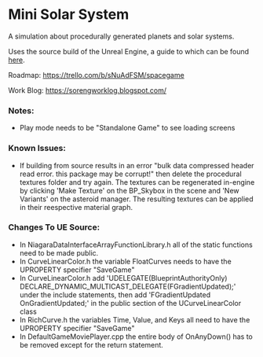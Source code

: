 # Mini Solar System
A simulation about procedurally generated planets and solar systems.

Uses the source build of the Unreal Engine, a guide to which can be found [here](https://docs.unrealengine.com/en-US/ProductionPipelines/DevelopmentSetup/BuildingUnrealEngine/index.html).

Roadmap: https://trello.com/b/sNuAdFSM/spacegame

Work Blog: https://sorengworklog.blogspot.com/


### Notes: ###
* Play mode needs to be "Standalone Game" to see loading screens


### Known Issues: ###
* If building from source results in an error "bulk data compressed header read error. this package may be corrupt!" then delete the procedural textures folder and try again. The textures can be regenerated in-engine by clicking 'Make Texture' on the BP_Skybox in the scene and 'New Variants' on the asteroid manager. The resulting textures can be applied in their reespective material graph.


### Changes To UE Source: ###
* In NiagaraDataInterfaceArrayFunctionLibrary.h all of the static functions need to be made public.
* In CurveLinearColor.h the variable FloatCurves needs to have the UPROPERTY specifier "SaveGame"
* In CurveLinearColor.h add 'UDELEGATE(BlueprintAuthorityOnly) DECLARE_DYNAMIC_MULTICAST_DELEGATE(FGradientUpdated);' under the include statements, then add 'FGradientUpdated OnGradientUpdated;' in the public section of the UCurveLinearColor class
* In RichCurve.h the variables Time, Value, and Keys all need to have the UPROPERTY specifier "SaveGame"
* In DefaultGameMoviePlayer.cpp the entire body of OnAnyDown() has to be removed except for the return statement.

